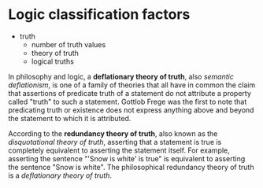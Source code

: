# Logic classification factors

- truth
  - number of truth values
  - theory of truth
  - logical truths


In philosophy and logic, a **deflationary theory of truth**, also *semantic deflationism*, is one of a family of theories that all have in common the claim that assertions of predicate truth of a statement do not attribute a property called "truth" to such a statement. Gottlob Frege was the first to note that predicating truth or existence does not express anything above and beyond the statement to which it is attributed.

According to the **redundancy theory of truth**, also known as the *disquotational theory of truth*, asserting that a statement is true is completely equivalent to asserting the statement itself. For example, asserting the sentence "'Snow is white' is true" is equivalent to asserting the sentence "Snow is white". The philosophical redundancy theory of truth is a *deflationary theory of truth*.
